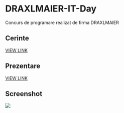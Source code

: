 # DRAXLMAIER-IT-Day
Concurs de programare realizat de firma DRAXLMAIER
## Cerinte
[VIEW LINK](https://www.dropbox.com/s/efe116kjihivems/2019concursDRXproiect.pdf?dl=0)
## Prezentare
[VIEW LINK](https://1drv.ms/p/s!ArCwk_6HFsi9iSTbkIO4zUegfz9e)
## Screenshot
<img src="https://i.imgur.com/XO7vN3u.png"/>
